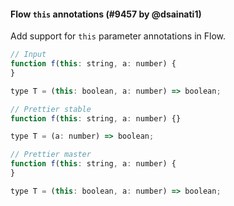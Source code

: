 #### Flow `this` annotations (#9457 by @dsainati1)

Add support for `this` parameter annotations in Flow.

<!-- prettier-ignore -->
```jsx
// Input
function f(this: string, a: number) {
}

type T = (this: boolean, a: number) => boolean;

// Prettier stable
function f(this: string, a: number) {}

type T = (a: number) => boolean;

// Prettier master
function f(this: string, a: number) {
}

type T = (this: boolean, a: number) => boolean;
```
